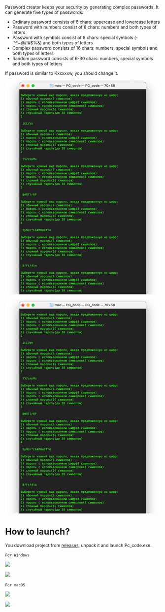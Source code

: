 Password creator keeps your security by generating complex passwords. It can generate five types of passwords:

-	Ordinary password consists of 6 chars: uppercase and lowercase letters
-	Password with numbers consist of 8 chars: numbers and both types of letters
-	Password with symbols consist of 8 chars: special symbols (-'^*~@/!#$%&) and both types of letters
-	Complex password consists of 16 chars: numbers, special symbols and both types of letters
-	Random password consists of 6-30 chars: numbers, special symbols and both types of letters

If password is similar to Kxxxxxw, you should change it.

![]( https://github.com/ddoo5/PC/blob/documentation/photos/example2.png)

![](https://github.com/ddoo5/PC/blob/documentation/photos/example2.png)


# How to launch?
You download project from [releases]( https://github.com/ddoo5/PC/releases), unpack it and launch Pc_code.exe.

```For Windows```

![]( https://github.com/ddoo5/PC/blob/documentation/photos/path_windows1.png)

![]( https://github.com/ddoo5/PC/blob/documentation/photos/path_windows2.png)

```For macOS```

![]( https://github.com/ddoo5/PC/blob/documentation/photos/path1.png)

![]( https://github.com/ddoo5/PC/blob/documentation/photos/path2.png)
